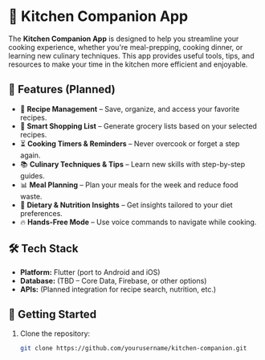 # 🍳 Kitchen Companion App

The **Kitchen Companion App** is designed to help you streamline your cooking experience, 
whether you're meal-prepping, cooking dinner, or learning new culinary techniques. This 
app provides useful tools, tips, and resources to make your time in the kitchen more 
efficient and enjoyable.

## 🚀 Features (Planned)
- 📝 **Recipe Management** – Save, organize, and access your favorite recipes.
- 🛒 **Smart Shopping List** – Generate grocery lists based on your selected recipes.
- ⏳ **Cooking Timers & Reminders** – Never overcook or forget a step again.
- 📚 **Culinary Techniques & Tips** – Learn new skills with step-by-step guides.
- 📊 **Meal Planning** – Plan your meals for the week and reduce food waste.
- 🌱 **Dietary & Nutrition Insights** – Get insights tailored to your diet preferences.
- 🔥 **Hands-Free Mode** – Use voice commands to navigate while cooking.

## 🛠️ Tech Stack
- **Platform:** Flutter (port to Android and iOS)
- **Database:** (TBD – Core Data, Firebase, or other options)
- **APIs:** (Planned integration for recipe search, nutrition, etc.)

## 📌 Getting Started
1. Clone the repository:
   ```sh
   git clone https://github.com/yourusername/kitchen-companion.git
